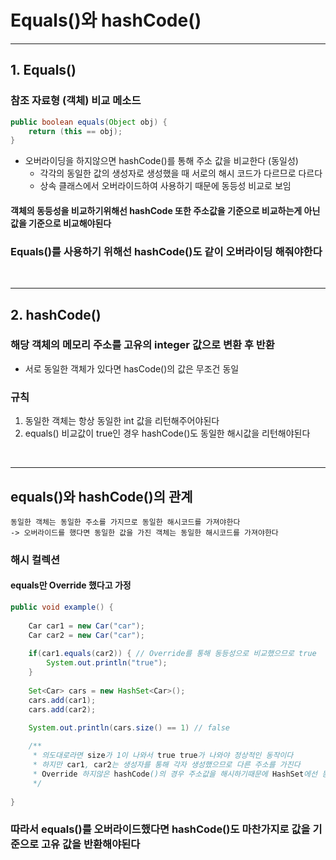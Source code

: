 # Equals()와 hashCode()


----------------------------

## 1. Equals()
### 참조 자료형 (객체) 비교 메소드
```java
public boolean equals(Object obj) {
    return (this == obj);
}
```
- 오버라이딩을 하지않으면 hashCode()를 통해 주소 값을 비교한다 (동일성)
  - 각각의 동일한 값의 생성자로 생성했을 때 서로의 해시 코드가 다르므로 다르다 
  - 상속 클래스에서 오버라이드하여 사용하기 때문에 동등성 비교로 보임

#### 객체의 동등성을 비교하기위해선 hashCode 또한 주소값을 기준으로 비교하는게 아닌 값을 기준으로 비교해야된다

### Equals()를 사용하기 위해선 hashCode()도 같이 오버라이딩 해줘야한다

<br>

------------------------------


## 2. hashCode()
### 해당 객체의 메모리 주소를 고유의 integer 값으로 변환 후 반환 
- 서로 동일한 객체가 있다면 hasCode()의 값은 무조건 동일

### 규칙
 1. 동일한 객체는 항상 동일한 int 값을 리턴해주어야된다
 2. equals() 비교값이 true인 경우 hashCode()도 동일한 해시값을 리턴해야된다

<br>


------------------------------

## equals()와 hashCode()의 관계
    동일한 객체는 동일한 주소를 가지므로 동일한 해시코드를 가져야한다
    -> 오버라이드를 했다면 동일한 값을 가진 객체는 동일한 해시코드를 가져야한다

### 해시 컬렉션
#### equals만 Override 했다고 가정 
```java
public void example() {
    
    Car car1 = new Car("car");
    Car car2 = new Car("car");
    
    if(car1.equals(car2)) { // Override를 통해 동등성으로 비교했으므로 true
        System.out.println("true");     
    }
    
    Set<Car> cars = new HashSet<Car>();
    cars.add(car1);
    cars.add(car2);
    
    System.out.println(cars.size() == 1) // false

    /**
     * 의도대로라면 size가 1이 나와서 true true가 나와야 정상적인 동작이다
     * 하지만 car1, car2는 생성자를 통해 각자 생성했으므로 다른 주소를 가진다
     * Override 하지않은 hashCode()의 경우 주소값을 해시하기때문에 HashSet에선 동일한 객체라고 판단하지않는다.
     */    
    
}
```
### 따라서 equals()를 오버라이드했다면 hashCode()도 마찬가지로 값을 기준으로 고유 값을 반환해야된다



